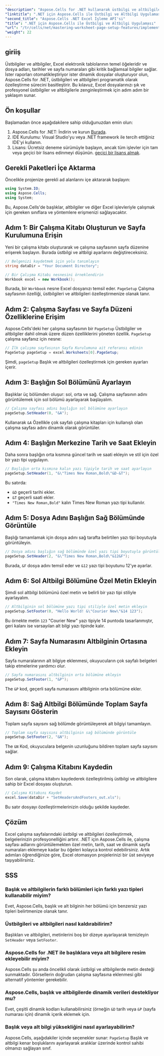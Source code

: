 ```yaml
---
"description": "Aspose.Cells for .NET kullanarak üstbilgi ve altbilgileri programatik olarak özelleştirerek Excel belgelerinizi nasıl daha verimli hale getireceğinizi keşfedin. Bu kapsamlı kılavuz, çalışma kitabınızı ayarlamaktan çalışma sayfası adını dinamik olarak eklemeye kadar her adımda size yol gösterir."
"linktitle": ".NET için Aspose.Cells ile Üstbilgi ve Altbilgi Uygulaması"
"second_title": "Aspose.Cells .NET Excel İşleme API'si"
"title": ".NET için Aspose.Cells ile Üstbilgi ve Altbilgi Uygulaması"
"url": "/tr/cells/net/mastering-worksheet-page-setup-features/implement-header-footer/"
"weight": 22
---
```


## giriiş

Üstbilgiler ve altbilgiler, Excel elektronik tablolarının temel öğeleridir ve dosya adları, tarihler ve sayfa numaraları gibi kritik bağlamsal bilgiler sağlar. İster raporları otomatikleştiriyor ister dinamik dosyalar oluşturuyor olun, Aspose.Cells for .NET, üstbilgileri ve altbilgileri programatik olarak özelleştirme sürecini basitleştirir. Bu kılavuz, Excel dosyalarınızı şık ve profesyonel üstbilgiler ve altbilgilerle zenginleştirmek için adım adım bir yaklaşım sunar.

## Ön koşullar

Başlamadan önce aşağıdakilere sahip olduğunuzdan emin olun:

1. Aspose.Cells for .NET: İndirin ve kurun [Burada](https://releases.aspose.com/cells/net/).
2. IDE Kurulumu: Visual Studio'yu veya .NET framework ile tercih ettiğiniz IDE'yi kullanın.
3. Lisans: Ücretsiz deneme sürümüyle başlayın, ancak tüm işlevler için tam veya geçici bir lisans edinmeyi düşünün. [geçici bir lisans almak](https://purchase.aspose.com/temporary-license/).

## Gerekli Paketleri İçe Aktarma

Öncelikle projenize gerekli ad alanlarını içe aktararak başlayın:

```csharp
using System.IO;
using Aspose.Cells;
using System;
```

Bu, Aspose.Cells'de başlıklar, altbilgiler ve diğer Excel işlevleriyle çalışmak için gereken sınıflara ve yöntemlere erişmenizi sağlayacaktır.

## Adım 1: Bir Çalışma Kitabı Oluşturun ve Sayfa Kurulumuna Erişin

Yeni bir çalışma kitabı oluşturarak ve çalışma sayfasının sayfa düzenine erişerek başlayın. Burada üstbilgi ve altbilgi ayarlarını değiştireceksiniz.

```csharp
// Belgenizi kaydetmek için yolu tanımlayın
string dataDir = "Your Document Directory";

// Bir Çalışma Kitabı nesnesini örneklendirin
Workbook excel = new Workbook();
```

Burada, bir `Workbook` nesne Excel dosyanızı temsil eder. `PageSetup` Çalışma sayfasının özelliği, üstbilgileri ve altbilgileri özelleştirmenize olanak tanır.

## Adım 2: Çalışma Sayfası ve Sayfa Düzeni Özelliklerine Erişim

Aspose.Cells'deki her çalışma sayfasının bir `PageSetup` Üstbilgiler ve altbilgiler dahil olmak üzere düzen özelliklerini yöneten özellik. `PageSetup` çalışma sayfanız için nesne:

```csharp
// İlk çalışma sayfasının Sayfa Kurulumuna ait referansı edinin
PageSetup pageSetup = excel.Worksheets[0].PageSetup;
```

Şimdi, `pageSetup` Başlık ve altbilgileri özelleştirmek için gereken ayarları içerir.

## Adım 3: Başlığın Sol Bölümünü Ayarlayın

Başlıklar üç bölümden oluşur: sol, orta ve sağ. Çalışma sayfasının adını görüntülemek için sol bölümü ayarlayarak başlayalım.

```csharp
// Çalışma sayfası adını başlığın sol bölümüne ayarlayın
pageSetup.SetHeader(0, "&A");
```

Kullanarak `&A` Özellikle çok sayfalı çalışma kitapları için kullanışlı olan çalışma sayfası adını dinamik olarak görüntüler.

## Adım 4: Başlığın Merkezine Tarih ve Saat Ekleyin

Daha sonra başlığın orta kısmına güncel tarih ve saati ekleyin ve stil için özel bir yazı tipi uygulayın.

```csharp
// Başlığın orta kısmına kalın yazı tipiyle tarih ve saat ayarlayın
pageSetup.SetHeader(1, "&\"Times New Roman,Bold\"&D-&T");
```

Bu satırda:
- `&D` geçerli tarihi ekler.
- `&T` geçerli saati ekler.
- `"Times New Roman,Bold"` kalın Times New Roman yazı tipi kullanılır.

## Adım 5: Dosya Adını Başlığın Sağ Bölümünde Görüntüle

Başlığı tamamlamak için dosya adını sağ tarafta belirtilen yazı tipi boyutuyla görüntüleyin.

```csharp
// Dosya adını başlığın sağ bölümünde özel yazı tipi boyutuyla görüntüle
pageSetup.SetHeader(2, "&\"Times New Roman,Bold\"&12&F");
```

Burada, `&F` dosya adını temsil eder ve `&12` yazı tipi boyutunu 12'ye ayarlar.

## Adım 6: Sol Altbilgi Bölümüne Özel Metin Ekleyin

Şimdi sol altbilgi bölümünü özel metin ve belirli bir yazı tipi stiliyle ayarlayalım.

```csharp
// Altbilginin sol bölümüne yazı tipi stiliyle özel metin ekleyin
pageSetup.SetFooter(0, "Hello World! &\"Courier New\"&14 123");
```

Bu örnekte metin `123` "Courier New" yazı tipiyle 14 puntoda tasarlanmıştır, geri kalanı ise varsayılan alt bilgi yazı tipinde kalır.

## Adım 7: Sayfa Numarasını Altbilginin Ortasına Ekleyin

Sayfa numaralarının alt bilgiye eklenmesi, okuyucuların çok sayfalı belgeleri takip etmelerine yardımcı olur.

```csharp
// Sayfa numarasını altbilginin orta bölümüne ekleyin
pageSetup.SetFooter(1, "&P");
```

The `&P` kod, geçerli sayfa numarasını altbilginin orta bölümüne ekler.

## Adım 8: Sağ Altbilgi Bölümünde Toplam Sayfa Sayısını Gösterin

Toplam sayfa sayısını sağ bölümde görüntüleyerek alt bilgiyi tamamlayın.

```csharp
// Toplam sayfa sayısını altbilginin sağ bölümünde görüntüle
pageSetup.SetFooter(2, "&N");
```

The `&N` Kod, okuyuculara belgenin uzunluğunu bildiren toplam sayfa sayısını sağlar.

## Adım 9: Çalışma Kitabını Kaydedin

Son olarak, çalışma kitabını kaydederek özelleştirilmiş üstbilgi ve altbilgilere sahip bir Excel dosyası oluşturun.

```csharp
// Çalışma Kitabını Kaydet
excel.Save(dataDir + "SetHeadersAndFooters_out.xls");
```

Bu satır dosyayı özelleştirmelerinizin olduğu şekilde kaydeder.

## Çözüm

Excel çalışma sayfalarındaki üstbilgi ve altbilgileri özelleştirmek, belgelerinizin profesyonelliğini artırır. .NET için Aspose.Cells ile, çalışma sayfası adlarını görüntülemekten özel metin, tarih, saat ve dinamik sayfa numaraları eklemeye kadar bu öğeleri kolayca kontrol edebilirsiniz. Artık adımları öğrendiğinize göre, Excel otomasyon projelerinizi bir üst seviyeye taşıyabilirsiniz.

## SSS

### Başlık ve altbilgilerin farklı bölümleri için farklı yazı tipleri kullanabilir miyim?
Evet, Aspose.Cells, başlık ve alt bilginin her bölümü için benzersiz yazı tipleri belirtmenize olanak tanır.

### Üstbilgileri ve altbilgileri nasıl kaldırabilirim?
Başlıkları ve altbilgileri, metinlerini boş bir dizeye ayarlayarak temizleyin `SetHeader` veya `SetFooter`.

### Aspose.Cells for .NET ile başlıklara veya alt bilgilere resim ekleyebilir miyim?
Aspose.Cells şu anda öncelikli olarak üstbilgi ve altbilgilerde metin desteği sunmaktadır. Görsellerin doğrudan çalışma sayfasına eklenmesi gibi alternatif yöntemler gerekebilir.

### Aspose.Cells, başlık ve altbilgilerde dinamik verileri destekliyor mu?  
Evet, çeşitli dinamik kodları kullanabilirsiniz (örneğin `&D` tarih veya `&P` (sayfa numarası için) dinamik içerik eklemek için.

### Başlık veya alt bilgi yüksekliğini nasıl ayarlayabilirim?  
Aspose.Cells, aşağıdakiler içinde seçenekler sunar: `PageSetup` Başlık ve altbilgi kenar boşluklarını ayarlayarak aralıklar üzerinde kontrol sahibi olmanızı sağlayan sınıf.